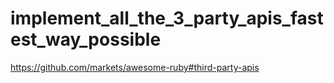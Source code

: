 # implement_all_the_3_party_apis_fastest_way_possible
https://github.com/markets/awesome-ruby#third-party-apis
